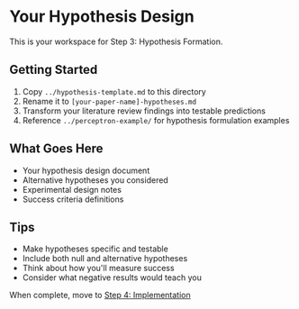 # Your Hypothesis Design

This is your workspace for Step 3: Hypothesis Formation.

## Getting Started

1. Copy `../hypothesis-template.md` to this directory
2. Rename it to `[your-paper-name]-hypotheses.md`
3. Transform your literature review findings into testable predictions
4. Reference `../perceptron-example/` for hypothesis formulation examples

## What Goes Here

- Your hypothesis design document
- Alternative hypotheses you considered
- Experimental design notes
- Success criteria definitions

## Tips

- Make hypotheses specific and testable
- Include both null and alternative hypotheses
- Think about how you'll measure success
- Consider what negative results would teach you

When complete, move to [Step 4: Implementation](../../03-implementation/)
